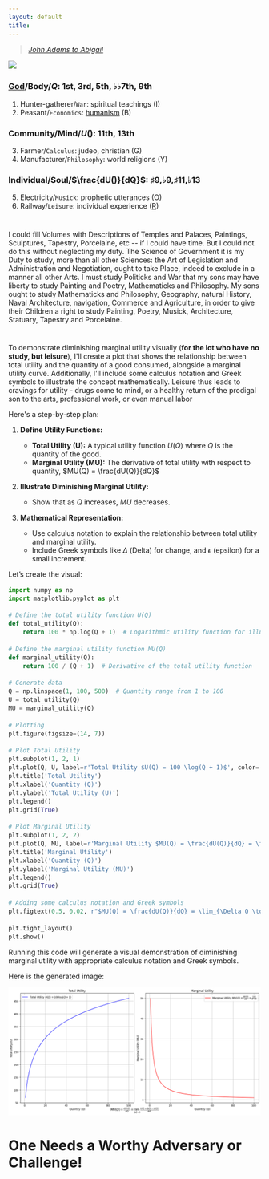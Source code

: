 ```yaml
---
layout: default
title: 
---
```


<script type="text/javascript" async
  src="https://cdnjs.cloudflare.com/ajax/libs/mathjax/2.7.7/MathJax.js?config=TeX-MML-AM_CHTML">
</script>

<script type="text/x-mathjax-config">
MathJax.Hub.Config({
  tex2jax: {
    inlineMath: [['$', '$'], ['\\(', '\\)']],
    processEscapes: true
  }
});
</script>

> *[John Adams to Abigail](https://www.masshist.org/digitaladams/archive/doc?id=L17800512jasecond)*

![](https://upload.wikimedia.org/wikipedia/commons/4/49/%22The_School_of_Athens%22_by_Raffaello_Sanzio_da_Urbino.jpg)

### [God](https://www.economist.com/culture/2024/05/14/god-an-ageing-product-outperforms-expectations)/Body/$Q$: 1st, 3rd, 5th, ♭♭7th, 9th  
1. Hunter-gatherer/`War`: spiritual teachings  (I)
2. Peasant/`Economics`: [humanism](https://www.uuftc.org) (B)

### Community/Mind/$U()$: 11th, 13th
3. Farmer/`Calculus`: judeo, christian (G)
4. Manufacturer/`Philosophy`: world religions (Y)

### Individual/Soul/$\frac{dU()}{dQ}$: ♯9,♭9,♯11,♭13 
5. Electricity/`Musick`: prophetic utterances (O)
6. Railway/`Leisure`: individual experience ([R](https://www.youtube.com/watch?v=fu-3WN9TJNI))

#

I could fill Volumes with Descriptions of Temples and Palaces, Paintings, Sculptures, Tapestry, Porcelaine, etc -- if I could have time. But I could not do this without neglecting my duty. The Science of Government it is my Duty to study, more than all other Sciences: the Art of Legislation and Administration and Negotiation, ought to take Place, indeed to exclude in a manner all other Arts. I must study Politicks and War that my sons may have liberty to study Painting and Poetry, Mathematicks and Philosophy. My sons ought to study Mathematicks and Philosophy, Geography, natural History, Naval Architecture, navigation, Commerce and Agriculture, in order to give their Children a right to study Painting, Poetry, Musick, Architecture, Statuary, Tapestry and Porcelaine.

#

To demonstrate diminishing marginal utility visually (**for the lot who have no study, but leisure**), I'll create a plot that shows the relationship between total utility and the quantity of a good consumed, alongside a marginal utility curve. Additionally, I'll include some calculus notation and Greek symbols to illustrate the concept mathematically. Leisure thus leads to cravings for utility - drugs come to mind, or a healthy return of the prodigal son to the arts, professional work, or even manual labor

Here's a step-by-step plan:

1. **Define Utility Functions:**
   - **Total Utility (U):** A typical utility function $U(Q)$ where $Q$ is the quantity of the good.
   - **Marginal Utility (MU):** The derivative of total utility with respect to quantity, $MU(Q) = \frac{dU(Q)}{dQ}$

2. **Illustrate Diminishing Marginal Utility:**
   - Show that as $Q$ increases, $MU$ decreases.

3. **Mathematical Representation:**
   - Use calculus notation to explain the relationship between total utility and marginal utility.
   - Include Greek symbols like $\Delta$ (Delta) for change, and $\epsilon$ (epsilon) for a small increment.

Let’s create the visual:

```python
import numpy as np
import matplotlib.pyplot as plt

# Define the total utility function U(Q)
def total_utility(Q):
    return 100 * np.log(Q + 1)  # Logarithmic utility function for illustration

# Define the marginal utility function MU(Q)
def marginal_utility(Q):
    return 100 / (Q + 1)  # Derivative of the total utility function

# Generate data
Q = np.linspace(1, 100, 500)  # Quantity range from 1 to 100
U = total_utility(Q)
MU = marginal_utility(Q)

# Plotting
plt.figure(figsize=(14, 7))

# Plot Total Utility
plt.subplot(1, 2, 1)
plt.plot(Q, U, label=r'Total Utility $U(Q) = 100 \log(Q + 1)$', color='blue')
plt.title('Total Utility')
plt.xlabel('Quantity (Q)')
plt.ylabel('Total Utility (U)')
plt.legend()
plt.grid(True)

# Plot Marginal Utility
plt.subplot(1, 2, 2)
plt.plot(Q, MU, label=r'Marginal Utility $MU(Q) = \frac{dU(Q)}{dQ} = \frac{100}{Q + 1}$', color='red')
plt.title('Marginal Utility')
plt.xlabel('Quantity (Q)')
plt.ylabel('Marginal Utility (MU)')
plt.legend()
plt.grid(True)

# Adding some calculus notation and Greek symbols
plt.figtext(0.5, 0.02, r"$MU(Q) = \frac{dU(Q)}{dQ} = \lim_{\Delta Q \to 0} \frac{U(Q + \Delta Q) - U(Q)}{\Delta Q}$", ha="center", fontsize=12)

plt.tight_layout()
plt.show()
```

Running this code will generate a visual demonstration of diminishing marginal utility with appropriate calculus notation and Greek symbols.

Here is the generated image:

![Diminishing Marginal Utility](diminishing_marginalutility.png)

# One Needs a Worthy Adversary or Challenge!
